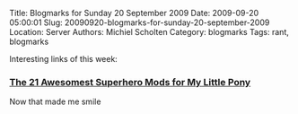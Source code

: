 Title: Blogmarks for Sunday 20 September 2009
Date: 2009-09-20 05:00:01
Slug: 20090920-blogmarks-for-sunday-20-september-2009
Location: Server
Authors: Michiel Scholten
Category: blogmarks
Tags: rant, blogmarks

<p>Interesting links of this week:</p>
<h3><a href="http://www.comicsalliance.com/2009/09/14/the-21-awesomest-superhero-mods-for-my-little-pony/">The 21 Awesomest Superhero Mods for My Little Pony</a></h3>
<p>Now that made me smile</p>
